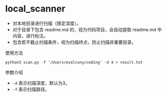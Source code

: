 # local_scanner
- 对本地目录进行扫描（限定深度）。
- 对于目录下包含 readme.md 的，视为代码项目，会自动提取 readme.md 中内容，进行标注。
- 包含若干截止扫描条件，视为扫描终点，防止扫描非重要目录。

使用方法
```commandline
python3 scan.py -f '/Users/evalcony/coding' -d 4 > result.txt
```

参数介绍

- `-d` 表示扫描深度，默认为3。
- `-f` 表示扫描路径。